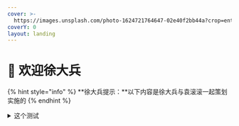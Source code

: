 ```yaml
---
cover: >-
  https://images.unsplash.com/photo-1624721764647-02e40f2bb44a?crop=entropy&cs=srgb&fm=jpg&ixid=MnwxOTcwMjR8MHwxfHNlYXJjaHw5fHwlRTUlQTklOUElRTclQTQlQkN8ZW58MHx8fHwxNjgwMDc4NDk2&ixlib=rb-4.0.3&q=85
coverY: 0
layout: landing
---
```


# 👋 欢迎徐大兵

{% hint style="info" %}
**徐大兵提示：**以下内容是徐大兵与袁滚滚一起策划实施的
{% endhint %}

<details>

<summary>这个测试</summary>

测试1

</details>

